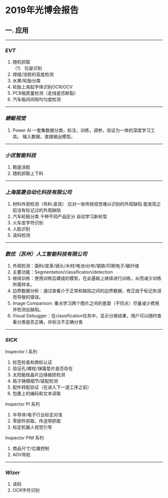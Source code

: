# 2019年光博会报告


## 一. 应用
***
### ***EVT***

1. 随机抓取   
    （1） 位姿识别
2. 焊缝/涂胶的高度检测
3. 水果/轮胎分类
4. 轮胎上突起字体识别OCR/OCV
5. PCB板质量检测（走线是否断裂）
6. 汽车板间间隙均匀度检测
***
### ***蜻蜓视觉***

1. Power AI
    一套集数据分类，标注，训练，调参，验证为一体的深度学习工具。
    输入数据，直接输出模型。
***
### ***小优智能科技***


1. 鞋底涂胶
2. 随机抓取上下料
***
### ***上海笛菱自动化科技有限公司***

1. 材料外观检测（布料.皮具）
    应对一些传统视觉难以识别的外观缺陷
    能发现之前没有标记过的外观缺陷
2. 汽车轮毂分类
    千种不同产品区分
    自动学习新轮型
3. 火车皮字符识别
4. 人脸识别
5. 读码检测
***
### ***数优（苏州）人工智能科技有限公司***

1. 外观检测：面料/皮革/镜头/木材/电池/纱布/钢铁/印刷电子/碳纤维
2. 主要功能：Segmentation/classification/detection
3. 继续训练：使用训练后建成的模型，在此基础上继续进行训练，从而减少训练所需样本。
4. 边界数据分析：通过查看介于正常和缺陷之间的边界数据，修正由于标记失误而导致的错误。
5. Image Comparison: 重点学习两个图片之间的差距（不同点）尽量减少费用并检测出缺陷。
6. Visual Debugger：在classification任务中，显示分类结果，用户可以随时查看分类是否正确，并标注不正确分类
***
### ***SICK***

Inspector I 系列
1. 标签检查和商标认证
2. 验证孔/螺栓/弹簧垫片是否存在
3. 太阳能硅晶片边缘破损检测
4. 瓶子铸模细节/装配检测
5. 配件转配验证（在进入下一道工序之前）
6. 包裹上的编码和文本读取

Inspector PI 系列
1. 半导体/电子行业标定对准
2. 零部件抓取，传送带抓取
3. 标定机器人视觉引导

Inspector PIM 系列
1. 商品尺寸/位置控制
2. AGV导航

***
### ***Wizer***

1. 读码
2. OCR字符识别
